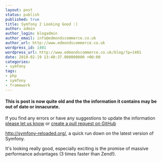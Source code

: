 ```yaml
---
layout: post
status: publish
published: true
title: Symfony 2 Looking Good :)
author: admin
author_login: blogadmin
author_email: info@edmondscommerce.co.uk
author_url: http://www.edmondscommerce.co.uk
wordpress_id: 1401
wordpress_url: http://www.edmondscommerce.co.uk/blog/?p=1401
date: 2010-02-19 13:40:37.000000000 +00:00
categories:
- symfony
tags:
- php
- symfony
- framework
---
```

<div class="oldpost"><h4>This is post is now quite old and the the information it contains may be out of date or innacurate.</h4>
<p>
If you find any errors or have any suggestions to update the information <a href="http://edmondscommerce.github.io/contact-us/index.html">please let us know</a>
or <a href="https://github.com/edmondscommerce/edmondscommerce.github.io">create a pull request on GitHub</a>
</p>
</div>
<a href="http://symfony-reloaded.org/">http://symfony-reloaded.org/</a>, a quick run down on the latest version of Symfony.

It's looking really good, especially exciting is the promise of massive performance advantages (3 times faster than Zend!).
